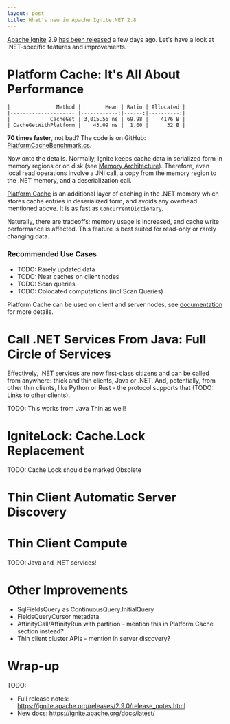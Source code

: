 ```yaml
---
layout: post
title: What's new in Apache Ignite.NET 2.8
---
```


[Apache Ignite](https://ignite.apache.org/) 2.9 [has been released](http://apache-ignite-users.70518.x6.nabble.com/ANNOUNCE-Apache-Ignite-2-9-0-Released-td34311.html) a few days ago.
Let's have a look at .NET-specific features and improvements.  


# Platform Cache: It's All About Performance



```
|               Method |        Mean | Ratio | Allocated |
|--------------------- |------------:|------:|----------:|
|             CacheGet | 3,015.56 ns | 69.98 |    4176 B |
| CacheGetWithPlatform |    43.09 ns |  1.00 |      32 B |
```

**70 times faster**, not bad? The code is on GitHub: [PlatformCacheBenchmark.cs](https://github.com/ptupitsyn/IgniteNetBenchmarks/blob/bab8535a4a22e7e863a9929f590bbb9a80140fcf/PlatformCacheBenchmark.cs).

Now onto the details. Normally, Ignite keeps cache data in serialized form in memory regions or on disk (see [Memory Architecture](https://ignite.apache.org/docs/latest/memory-architecture)).
Therefore, even local read operations involve a JNI call, a copy from the memory region to the .NET memory, and a deserialization call.

[Platform Cache](https://ignite.apache.org/docs/latest/net-specific/net-platform-cache) is an additional layer of caching in the .NET memory which stores cache entries in deserialized form,
and avoids any overhead mentioned above. It is as fast as `ConcurrentDictionary`.

Naturally, there are tradeoffs: memory usage is increased, and cache write performance is affected. This feature is best suited for read-only or rarely changing data. 

### Recommended Use Cases

* TODO: Rarely updated data
* TODO: Near caches on client nodes
* TODO: Scan queries
* TODO: Colocated computations (incl Scan Queries)

Platform Cache can be used on client and server nodes, see [documentation](https://ignite.apache.org/docs/latest/net-specific/net-platform-cache) for more details.


# Call .NET Services From Java: Full Circle of Services

Effectively, .NET services are now first-class citizens and can be called from anywhere: thick and thin clients, Java or .NET.
And, potentially, from other thin clients, like Python or Rust - the protocol supports that (TODO: Links to other clients).

TODO: This works from Java Thin as well!



# IgniteLock: Cache.Lock Replacement

TODO: Cache.Lock should be marked Obsolete 


# Thin Client Automatic Server Discovery

# Thin Client Compute

TODO: Java and .NET services!

# Other Improvements

* SqlFieldsQuery as ContinuousQuery.InitialQuery 
* FieldsQueryCursor metadata
* AffinityCall/AffinityRun with partition - mention this in Platform Cache section instead?
* Thin client cluster APIs - mention in server discovery?


# Wrap-up

TODO:
* Full release notes: https://ignite.apache.org/releases/2.9.0/release_notes.html
* New docs: https://ignite.apache.org/docs/latest/
